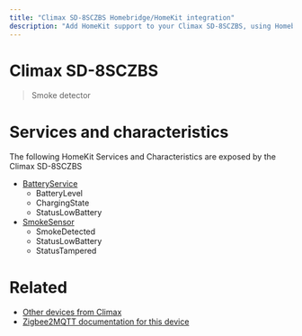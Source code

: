 ```yaml
---
title: "Climax SD-8SCZBS Homebridge/HomeKit integration"
description: "Add HomeKit support to your Climax SD-8SCZBS, using Homebridge, Zigbee2MQTT and homebridge-z2m."
---
```

<!---
This file has been GENERATED using src/docgen/docgen.ts
DO NOT EDIT THIS FILE MANUALLY!
-->
# Climax SD-8SCZBS
> Smoke detector


# Services and characteristics
The following HomeKit Services and Characteristics are exposed by
the Climax SD-8SCZBS

* [BatteryService](../../battery.md)
  * BatteryLevel
  * ChargingState
  * StatusLowBattery
* [SmokeSensor](../../sensors.md)
  * SmokeDetected
  * StatusLowBattery
  * StatusTampered


# Related
* [Other devices from Climax](../index.md#climax)
* [Zigbee2MQTT documentation for this device](https://www.zigbee2mqtt.io/devices/SD-8SCZBS.html)